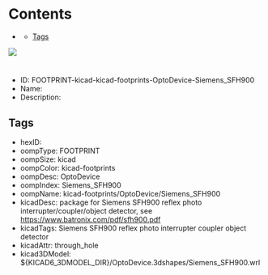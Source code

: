 



Contents
========

* [](#)
	* [Tags](#tags)
  
![][im]
# 

- ID: FOOTPRINT-kicad-kicad-footprints-OptoDevice-Siemens_SFH900
- Name: 
- Description: 

## Tags

- hexID: 
- oompType: FOOTPRINT
- oompSize: kicad
- oompColor: kicad-footprints
- oompDesc: OptoDevice
- oompIndex: Siemens_SFH900
- oompName: kicad-footprints/OptoDevice/Siemens_SFH900
- kicadDesc: package for Siemens SFH900 reflex photo interrupter/coupler/object detector, see https://www.batronix.com/pdf/sfh900.pdf
- kicadTags: Siemens SFH900 reflex photo interrupter coupler object detector
- kicadAttr: through_hole
- kicad3DModel: ${KICAD6_3DMODEL_DIR}/OptoDevice.3dshapes/Siemens_SFH900.wrl



[im]: image.png
